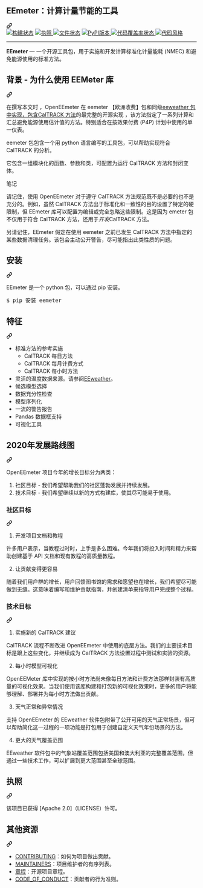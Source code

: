 <div class="Box-sc-g0xbh4-0 bJMeLZ js-snippet-clipboard-copy-unpositioned" data-hpc="true"><article class="markdown-body entry-content container-lg" itemprop="text"><div class="markdown-heading" dir="auto"><h1 tabindex="-1" class="heading-element" dir="auto"><font style="vertical-align: inherit;"><font style="vertical-align: inherit;">EEmeter：计算计量节能的工具</font></font></h1><a id="user-content-eemeter-tools-for-calculating-metered-energy-savings" class="anchor" aria-label="永久链接：EEmeter：计算计量节能的工具" href="#eemeter-tools-for-calculating-metered-energy-savings"><svg class="octicon octicon-link" viewBox="0 0 16 16" version="1.1" width="16" height="16" aria-hidden="true"><path d="m7.775 3.275 1.25-1.25a3.5 3.5 0 1 1 4.95 4.95l-2.5 2.5a3.5 3.5 0 0 1-4.95 0 .751.751 0 0 1 .018-1.042.751.751 0 0 1 1.042-.018 1.998 1.998 0 0 0 2.83 0l2.5-2.5a2.002 2.002 0 0 0-2.83-2.83l-1.25 1.25a.751.751 0 0 1-1.042-.018.751.751 0 0 1-.018-1.042Zm-4.69 9.64a1.998 1.998 0 0 0 2.83 0l1.25-1.25a.751.751 0 0 1 1.042.018.751.751 0 0 1 .018 1.042l-1.25 1.25a3.5 3.5 0 1 1-4.95-4.95l2.5-2.5a3.5 3.5 0 0 1 4.95 0 .751.751 0 0 1-.018 1.042.751.751 0 0 1-1.042.018 1.998 1.998 0 0 0-2.83 0l-2.5 2.5a1.998 1.998 0 0 0 0 2.83Z"></path></svg></a></div>
<a href="https://travis-ci.org/openeemeter/eemeter" rel="nofollow"><img alt="构建状态" src="https://camo.githubusercontent.com/0537b5df2d252c2ee850ae3d181497228a1baa6da3653713def6feadc795232e/68747470733a2f2f7472617669732d63692e6f72672f6f70656e65656d657465722f65656d657465722e7376673f6272616e63683d6d6173746572" data-canonical-src="https://travis-ci.org/openeemeter/eemeter.svg?branch=master" style="max-width: 100%;"></a>
<a href="https://github.com/openeemeter/eemeter"><img alt="执照" src="https://camo.githubusercontent.com/41111a1cea9e0fd3ca1a2721f681e8cbc63e9b78d0b3323725ab9405af138501/68747470733a2f2f696d672e736869656c64732e696f2f6769746875622f6c6963656e73652f6f70656e65656d657465722f65656d657465722e737667" data-canonical-src="https://img.shields.io/github/license/openeemeter/eemeter.svg" style="max-width: 100%;">
</a>
<a href="https://eemeter.readthedocs.io/?badge=master" rel="nofollow"><img alt="文件状态" src="https://camo.githubusercontent.com/4e020e8376043af9c76176432ba0a351d52c8daf9d854bd62be89b1c0720d5b4/68747470733a2f2f72656164746865646f63732e6f72672f70726f6a656374732f65656d657465722f62616467652f3f76657273696f6e3d6d6173746572" data-canonical-src="https://readthedocs.org/projects/eemeter/badge/?version=master" style="max-width: 100%;"></a>
<a href="https://pypi.python.org/pypi/eemeter" rel="nofollow"><img alt="PyPI版本" src="https://camo.githubusercontent.com/ccece18c202d8121ef839aa6bd17f5a15f6d709db90959e016f171bec72e6846/68747470733a2f2f696d672e736869656c64732e696f2f707970692f762f65656d657465722e737667" data-canonical-src="https://img.shields.io/pypi/v/eemeter.svg" style="max-width: 100%;">
</a>
<a href="https://codecov.io/gh/openeemeter/eemeter" rel="nofollow"><img alt="代码覆盖率状态" src="https://camo.githubusercontent.com/678badaa19e1aad3699ceb98801d3fcfae550b630864a5703aaab19d270f1b92/68747470733a2f2f636f6465636f762e696f2f67682f6f70656e65656d657465722f65656d657465722f6272616e63682f6d61737465722f67726170682f62616467652e737667" data-canonical-src="https://codecov.io/gh/openeemeter/eemeter/branch/master/graph/badge.svg" style="max-width: 100%;">
</a>
<a href="https://github.com/ambv/black"><img alt="代码风格" src="https://camo.githubusercontent.com/7d770c433d6198d89f8c1e2f187b904a9721d176259d0e97157337741cc8e837/68747470733a2f2f696d672e736869656c64732e696f2f62616467652f636f64652532307374796c652d626c61636b2d3030303030302e737667" data-canonical-src="https://img.shields.io/badge/code%20style-black-000000.svg" style="max-width: 100%;">
</a>
<hr>
<p dir="auto"><strong><font style="vertical-align: inherit;"><font style="vertical-align: inherit;">EEmeter</font></font></strong><font style="vertical-align: inherit;"><font style="vertical-align: inherit;"> — 一个开源工具包，用于实施和开发计算标准化计量能耗 (NMEC) 和避免能源使用的标准方法。</font></font></p>
<a name="user-content-background-why-use-the-eemeter-library"></a>
<div class="markdown-heading" dir="auto"><h2 tabindex="-1" class="heading-element" dir="auto"><font style="vertical-align: inherit;"><font style="vertical-align: inherit;">背景 - 为什么使用 EEMeter 库</font></font></h2><a id="user-content-background---why-use-the-eemeter-library" class="anchor" aria-label="永久链接：背景 - 为什么使用 EEMeter 库" href="#background---why-use-the-eemeter-library"><svg class="octicon octicon-link" viewBox="0 0 16 16" version="1.1" width="16" height="16" aria-hidden="true"><path d="m7.775 3.275 1.25-1.25a3.5 3.5 0 1 1 4.95 4.95l-2.5 2.5a3.5 3.5 0 0 1-4.95 0 .751.751 0 0 1 .018-1.042.751.751 0 0 1 1.042-.018 1.998 1.998 0 0 0 2.83 0l2.5-2.5a2.002 2.002 0 0 0-2.83-2.83l-1.25 1.25a.751.751 0 0 1-1.042-.018.751.751 0 0 1-.018-1.042Zm-4.69 9.64a1.998 1.998 0 0 0 2.83 0l1.25-1.25a.751.751 0 0 1 1.042.018.751.751 0 0 1 .018 1.042l-1.25 1.25a3.5 3.5 0 1 1-4.95-4.95l2.5-2.5a3.5 3.5 0 0 1 4.95 0 .751.751 0 0 1-.018 1.042.751.751 0 0 1-1.042.018 1.998 1.998 0 0 0-2.83 0l-2.5 2.5a1.998 1.998 0 0 0 0 2.83Z"></path></svg></a></div>
<p dir="auto"><font style="vertical-align: inherit;"><font style="vertical-align: inherit;">在撰写本文时 ，OpenEEmeter 在 eemeter 【欧洲收费】包和同级</font></font><a href="http://eeweather.openee.io" rel="nofollow"><font style="vertical-align: inherit;"><font style="vertical-align: inherit;">eeweather 包中实现，包含</font></font></a><font style="vertical-align: inherit;"></font><a href="https://caltrack.org/" rel="nofollow"><font style="vertical-align: inherit;"><font style="vertical-align: inherit;">CalTRACK 方法</font></font></a><font style="vertical-align: inherit;"><font style="vertical-align: inherit;">的最完整的开源实现
</font><font style="vertical-align: inherit;">，该方法指定了一系列计算和汇总避免能源使用估计值的方法。特别适合在按效果付费 (P4P) 计划中使用的单一仪表。</font></font></p>
<p dir="auto"><font style="vertical-align: inherit;"><font style="vertical-align: inherit;">eemeter 包包含一个用 python 语言编写的工具包，可以帮助实现符合 CalTRACK 的分析。</font></font></p>
<p dir="auto"><font style="vertical-align: inherit;"><font style="vertical-align: inherit;">它包含一组模块化的函数、参数和类，可配置为运行 CalTRACK 方法和封闭变体。</font></font></p>
<div dir="auto">
<p dir="auto"><font style="vertical-align: inherit;"><font style="vertical-align: inherit;">笔记</font></font></p>
<p dir="auto"><font style="vertical-align: inherit;"><font style="vertical-align: inherit;">请记住，使用 OpenEEmeter 对于遵守 CalTRACK 方法规范既不是必要的也不是充分的。</font><font style="vertical-align: inherit;">例如，虽然 CalTRACK 方法出于标准化和一致性的目的设置了特定的硬限制，但 EEmeter 库可以配置为编辑或完全忽略这些限制。</font><font style="vertical-align: inherit;">这是因为 emeter 包不仅用于符合 CalTRACK 方法，还用于</font></font><em><font style="vertical-align: inherit;"><font style="vertical-align: inherit;">开发</font></font></em><font style="vertical-align: inherit;"><font style="vertical-align: inherit;">CalTRACK 方法。</font></font></p>
<p dir="auto"><font style="vertical-align: inherit;"><font style="vertical-align: inherit;">另请记住，EEmeter 假定在使用 eemeter 之前已发生 CalTRACK 方法中指定的某些数据清理任务。</font><font style="vertical-align: inherit;">该包会主动公开警告，尽可能指出此类性质的问题。</font></font></p>
</div>
<a name="user-content-installation"></a>
<div class="markdown-heading" dir="auto"><h2 tabindex="-1" class="heading-element" dir="auto"><font style="vertical-align: inherit;"><font style="vertical-align: inherit;">安装</font></font></h2><a id="user-content-installation" class="anchor" aria-label="永久链接：安装" href="#installation"><svg class="octicon octicon-link" viewBox="0 0 16 16" version="1.1" width="16" height="16" aria-hidden="true"><path d="m7.775 3.275 1.25-1.25a3.5 3.5 0 1 1 4.95 4.95l-2.5 2.5a3.5 3.5 0 0 1-4.95 0 .751.751 0 0 1 .018-1.042.751.751 0 0 1 1.042-.018 1.998 1.998 0 0 0 2.83 0l2.5-2.5a2.002 2.002 0 0 0-2.83-2.83l-1.25 1.25a.751.751 0 0 1-1.042-.018.751.751 0 0 1-.018-1.042Zm-4.69 9.64a1.998 1.998 0 0 0 2.83 0l1.25-1.25a.751.751 0 0 1 1.042.018.751.751 0 0 1 .018 1.042l-1.25 1.25a3.5 3.5 0 1 1-4.95-4.95l2.5-2.5a3.5 3.5 0 0 1 4.95 0 .751.751 0 0 1-.018 1.042.751.751 0 0 1-1.042.018 1.998 1.998 0 0 0-2.83 0l-2.5 2.5a1.998 1.998 0 0 0 0 2.83Z"></path></svg></a></div>
<p dir="auto"><font style="vertical-align: inherit;"><font style="vertical-align: inherit;">EEmeter 是一个 python 包，可以通过 pip 安装。</font></font></p>
<pre><font style="vertical-align: inherit;"><font style="vertical-align: inherit;">$ pip 安装 eemeter
</font></font></pre>
<a name="user-content-features"></a>
<div class="markdown-heading" dir="auto"><h2 tabindex="-1" class="heading-element" dir="auto"><font style="vertical-align: inherit;"><font style="vertical-align: inherit;">特征</font></font></h2><a id="user-content-features" class="anchor" aria-label="永久链接：特点" href="#features"><svg class="octicon octicon-link" viewBox="0 0 16 16" version="1.1" width="16" height="16" aria-hidden="true"><path d="m7.775 3.275 1.25-1.25a3.5 3.5 0 1 1 4.95 4.95l-2.5 2.5a3.5 3.5 0 0 1-4.95 0 .751.751 0 0 1 .018-1.042.751.751 0 0 1 1.042-.018 1.998 1.998 0 0 0 2.83 0l2.5-2.5a2.002 2.002 0 0 0-2.83-2.83l-1.25 1.25a.751.751 0 0 1-1.042-.018.751.751 0 0 1-.018-1.042Zm-4.69 9.64a1.998 1.998 0 0 0 2.83 0l1.25-1.25a.751.751 0 0 1 1.042.018.751.751 0 0 1 .018 1.042l-1.25 1.25a3.5 3.5 0 1 1-4.95-4.95l2.5-2.5a3.5 3.5 0 0 1 4.95 0 .751.751 0 0 1-.018 1.042.751.751 0 0 1-1.042.018 1.998 1.998 0 0 0-2.83 0l-2.5 2.5a1.998 1.998 0 0 0 0 2.83Z"></path></svg></a></div>
<ul dir="auto">
<li><font style="vertical-align: inherit;"><font style="vertical-align: inherit;">标准方法的参考实施</font></font><ul dir="auto">
<li><font style="vertical-align: inherit;"><font style="vertical-align: inherit;">CalTRACK 每日方法</font></font></li>
<li><font style="vertical-align: inherit;"><font style="vertical-align: inherit;">CalTRACK 每月计费方式</font></font></li>
<li><font style="vertical-align: inherit;"><font style="vertical-align: inherit;">CalTRACK 每小时方法</font></font></li>
</ul>
</li>
<li><font style="vertical-align: inherit;"><font style="vertical-align: inherit;">灵活的温度数据来源。</font><font style="vertical-align: inherit;">请参阅</font></font><a href="https://eeweather.openee.io" rel="nofollow"><font style="vertical-align: inherit;"><font style="vertical-align: inherit;">EEweather</font></font></a><font style="vertical-align: inherit;"><font style="vertical-align: inherit;">。</font></font></li>
<li><font style="vertical-align: inherit;"><font style="vertical-align: inherit;">候选模型选择</font></font></li>
<li><font style="vertical-align: inherit;"><font style="vertical-align: inherit;">数据充分性检查</font></font></li>
<li><font style="vertical-align: inherit;"><font style="vertical-align: inherit;">模型序列化</font></font></li>
<li><font style="vertical-align: inherit;"><font style="vertical-align: inherit;">一流的警告报告</font></font></li>
<li><font style="vertical-align: inherit;"><font style="vertical-align: inherit;">Pandas 数据框支持</font></font></li>
<li><font style="vertical-align: inherit;"><font style="vertical-align: inherit;">可视化工具</font></font></li>
</ul>
<a name="user-content-roadmap-for-2020-development"></a>
<div class="markdown-heading" dir="auto"><h2 tabindex="-1" class="heading-element" dir="auto"><font style="vertical-align: inherit;"><font style="vertical-align: inherit;">2020年发展路线图</font></font></h2><a id="user-content-roadmap-for-2020-development" class="anchor" aria-label="永久链接：2020年发展路线图" href="#roadmap-for-2020-development"><svg class="octicon octicon-link" viewBox="0 0 16 16" version="1.1" width="16" height="16" aria-hidden="true"><path d="m7.775 3.275 1.25-1.25a3.5 3.5 0 1 1 4.95 4.95l-2.5 2.5a3.5 3.5 0 0 1-4.95 0 .751.751 0 0 1 .018-1.042.751.751 0 0 1 1.042-.018 1.998 1.998 0 0 0 2.83 0l2.5-2.5a2.002 2.002 0 0 0-2.83-2.83l-1.25 1.25a.751.751 0 0 1-1.042-.018.751.751 0 0 1-.018-1.042Zm-4.69 9.64a1.998 1.998 0 0 0 2.83 0l1.25-1.25a.751.751 0 0 1 1.042.018.751.751 0 0 1 .018 1.042l-1.25 1.25a3.5 3.5 0 1 1-4.95-4.95l2.5-2.5a3.5 3.5 0 0 1 4.95 0 .751.751 0 0 1-.018 1.042.751.751 0 0 1-1.042.018 1.998 1.998 0 0 0-2.83 0l-2.5 2.5a1.998 1.998 0 0 0 0 2.83Z"></path></svg></a></div>
<p dir="auto"><font style="vertical-align: inherit;"><font style="vertical-align: inherit;">OpenEEmeter 项目今年的增长目标分为两类：</font></font></p>
<ol dir="auto">
<li><font style="vertical-align: inherit;"><font style="vertical-align: inherit;">社区目标 - 我们希望帮助我们的社区蓬勃发展并持续发展。</font></font></li>
<li><font style="vertical-align: inherit;"><font style="vertical-align: inherit;">技术目标 - 我们希望继续以新的方式构建库，使其尽可能易于使用。</font></font></li>
</ol>
<a name="user-content-community-goals"></a>
<div class="markdown-heading" dir="auto"><h3 tabindex="-1" class="heading-element" dir="auto"><font style="vertical-align: inherit;"><font style="vertical-align: inherit;">社区目标</font></font></h3><a id="user-content-community-goals" class="anchor" aria-label="永久链接：社区目标" href="#community-goals"><svg class="octicon octicon-link" viewBox="0 0 16 16" version="1.1" width="16" height="16" aria-hidden="true"><path d="m7.775 3.275 1.25-1.25a3.5 3.5 0 1 1 4.95 4.95l-2.5 2.5a3.5 3.5 0 0 1-4.95 0 .751.751 0 0 1 .018-1.042.751.751 0 0 1 1.042-.018 1.998 1.998 0 0 0 2.83 0l2.5-2.5a2.002 2.002 0 0 0-2.83-2.83l-1.25 1.25a.751.751 0 0 1-1.042-.018.751.751 0 0 1-.018-1.042Zm-4.69 9.64a1.998 1.998 0 0 0 2.83 0l1.25-1.25a.751.751 0 0 1 1.042.018.751.751 0 0 1 .018 1.042l-1.25 1.25a3.5 3.5 0 1 1-4.95-4.95l2.5-2.5a3.5 3.5 0 0 1 4.95 0 .751.751 0 0 1-.018 1.042.751.751 0 0 1-1.042.018 1.998 1.998 0 0 0-2.83 0l-2.5 2.5a1.998 1.998 0 0 0 0 2.83Z"></path></svg></a></div>
<ol dir="auto">
<li><font style="vertical-align: inherit;"><font style="vertical-align: inherit;">开发项目文档和教程</font></font></li>
</ol>
<p dir="auto"><font style="vertical-align: inherit;"><font style="vertical-align: inherit;">许多用户表示，当教程过时时，上手是多么困难。</font><font style="vertical-align: inherit;">今年我们将投入时间和精力来帮助创建基于 API 文档和现有教程的高质量教程。</font></font></p>
<ol start="2" dir="auto">
<li><font style="vertical-align: inherit;"><font style="vertical-align: inherit;">让贡献变得更容易</font></font></li>
</ol>
<p dir="auto"><font style="vertical-align: inherit;"><font style="vertical-align: inherit;">随着我们用户群的增长，用户回馈图书馆的需求和愿望也在增长，我们希望尽可能做到无缝。</font><font style="vertical-align: inherit;">这意味着编写和维护贡献指南，并创建清单来指导用户完成整个过程。</font></font></p>
<a name="user-content-technical-goals"></a>
<div class="markdown-heading" dir="auto"><h3 tabindex="-1" class="heading-element" dir="auto"><font style="vertical-align: inherit;"><font style="vertical-align: inherit;">技术目标</font></font></h3><a id="user-content-technical-goals" class="anchor" aria-label="永久链接：技术目标" href="#technical-goals"><svg class="octicon octicon-link" viewBox="0 0 16 16" version="1.1" width="16" height="16" aria-hidden="true"><path d="m7.775 3.275 1.25-1.25a3.5 3.5 0 1 1 4.95 4.95l-2.5 2.5a3.5 3.5 0 0 1-4.95 0 .751.751 0 0 1 .018-1.042.751.751 0 0 1 1.042-.018 1.998 1.998 0 0 0 2.83 0l2.5-2.5a2.002 2.002 0 0 0-2.83-2.83l-1.25 1.25a.751.751 0 0 1-1.042-.018.751.751 0 0 1-.018-1.042Zm-4.69 9.64a1.998 1.998 0 0 0 2.83 0l1.25-1.25a.751.751 0 0 1 1.042.018.751.751 0 0 1 .018 1.042l-1.25 1.25a3.5 3.5 0 1 1-4.95-4.95l2.5-2.5a3.5 3.5 0 0 1 4.95 0 .751.751 0 0 1-.018 1.042.751.751 0 0 1-1.042.018 1.998 1.998 0 0 0-2.83 0l-2.5 2.5a1.998 1.998 0 0 0 0 2.83Z"></path></svg></a></div>
<ol dir="auto">
<li><font style="vertical-align: inherit;"><font style="vertical-align: inherit;">实施新的 CalTRACK 建议</font></font></li>
</ol>
<p dir="auto"><font style="vertical-align: inherit;"><font style="vertical-align: inherit;">CalTRACK 流程不断改进 OpenEEmeter 中使用的底层方法。</font><font style="vertical-align: inherit;">我们的主要技术目标是跟上这些变化，并继续成为 CalTRACK 方法设置过程中测试和实验的资源。</font></font></p>
<ol start="2" dir="auto">
<li><font style="vertical-align: inherit;"><font style="vertical-align: inherit;">每小时模型可视化</font></font></li>
</ol>
<p dir="auto"><font style="vertical-align: inherit;"><font style="vertical-align: inherit;">OpenEEMeter 库中实现的按小时方法尚未像每日方法和计费方法那样封装有高质量的可视化效果。</font><font style="vertical-align: inherit;">当我们使用该库构建和打包新的可视化效果时，更多的用户将能够理解、部署并为每小时方法做出贡献。</font></font></p>
<ol start="3" dir="auto">
<li><font style="vertical-align: inherit;"><font style="vertical-align: inherit;">天气正常和异常情况</font></font></li>
</ol>
<p dir="auto"><font style="vertical-align: inherit;"><font style="vertical-align: inherit;">支持 OpenEEmeter 的 EEweather 软件包附带了公开可用的天气正常场景，但可以帮助简化这一过程的一项功能是打包用于创建自定义天气年份场景的方法。</font></font></p>
<ol start="4" dir="auto">
<li><font style="vertical-align: inherit;"><font style="vertical-align: inherit;">更大的天气覆盖范围</font></font></li>
</ol>
<p dir="auto"><font style="vertical-align: inherit;"><font style="vertical-align: inherit;">EEweather 软件包中的气象站覆盖范围包括美国和澳大利亚的完整覆盖范围，但通过一些技术工作，可以扩展到更大范围甚至全球范围。</font></font></p>
<a name="user-content-license"></a>
<div class="markdown-heading" dir="auto"><h2 tabindex="-1" class="heading-element" dir="auto"><font style="vertical-align: inherit;"><font style="vertical-align: inherit;">执照</font></font></h2><a id="user-content-license" class="anchor" aria-label="永久链接：许可证" href="#license"><svg class="octicon octicon-link" viewBox="0 0 16 16" version="1.1" width="16" height="16" aria-hidden="true"><path d="m7.775 3.275 1.25-1.25a3.5 3.5 0 1 1 4.95 4.95l-2.5 2.5a3.5 3.5 0 0 1-4.95 0 .751.751 0 0 1 .018-1.042.751.751 0 0 1 1.042-.018 1.998 1.998 0 0 0 2.83 0l2.5-2.5a2.002 2.002 0 0 0-2.83-2.83l-1.25 1.25a.751.751 0 0 1-1.042-.018.751.751 0 0 1-.018-1.042Zm-4.69 9.64a1.998 1.998 0 0 0 2.83 0l1.25-1.25a.751.751 0 0 1 1.042.018.751.751 0 0 1 .018 1.042l-1.25 1.25a3.5 3.5 0 1 1-4.95-4.95l2.5-2.5a3.5 3.5 0 0 1 4.95 0 .751.751 0 0 1-.018 1.042.751.751 0 0 1-1.042.018 1.998 1.998 0 0 0-2.83 0l-2.5 2.5a1.998 1.998 0 0 0 0 2.83Z"></path></svg></a></div>
<p dir="auto"><font style="vertical-align: inherit;"><font style="vertical-align: inherit;">该项目已获得 [Apache 2.0]（LICENSE）许可。</font></font></p>
<a name="user-content-other-resources"></a>
<div class="markdown-heading" dir="auto"><h2 tabindex="-1" class="heading-element" dir="auto"><font style="vertical-align: inherit;"><font style="vertical-align: inherit;">其他资源</font></font></h2><a id="user-content-other-resources" class="anchor" aria-label="固定链接：其他资源" href="#other-resources"><svg class="octicon octicon-link" viewBox="0 0 16 16" version="1.1" width="16" height="16" aria-hidden="true"><path d="m7.775 3.275 1.25-1.25a3.5 3.5 0 1 1 4.95 4.95l-2.5 2.5a3.5 3.5 0 0 1-4.95 0 .751.751 0 0 1 .018-1.042.751.751 0 0 1 1.042-.018 1.998 1.998 0 0 0 2.83 0l2.5-2.5a2.002 2.002 0 0 0-2.83-2.83l-1.25 1.25a.751.751 0 0 1-1.042-.018.751.751 0 0 1-.018-1.042Zm-4.69 9.64a1.998 1.998 0 0 0 2.83 0l1.25-1.25a.751.751 0 0 1 1.042.018.751.751 0 0 1 .018 1.042l-1.25 1.25a3.5 3.5 0 1 1-4.95-4.95l2.5-2.5a3.5 3.5 0 0 1 4.95 0 .751.751 0 0 1-.018 1.042.751.751 0 0 1-1.042.018 1.998 1.998 0 0 0-2.83 0l-2.5 2.5a1.998 1.998 0 0 0 0 2.83Z"></path></svg></a></div>
<ul dir="auto">
<li><a href="/openeemeter/eemeter/blob/master/CONTRIBUTING.md"><font style="vertical-align: inherit;"><font style="vertical-align: inherit;">CONTRIBUTING</font></font></a><font style="vertical-align: inherit;"><font style="vertical-align: inherit;">：如何为项目做出贡献。</font></font></li>
<li><a href="/openeemeter/eemeter/blob/master/MAINTAINERS.md"><font style="vertical-align: inherit;"><font style="vertical-align: inherit;">MAINTAINERS</font></font></a><font style="vertical-align: inherit;"><font style="vertical-align: inherit;">：项目维护者的有序列表。</font></font></li>
<li><a href="/openeemeter/eemeter/blob/master/CHARTER.md"><font style="vertical-align: inherit;"><font style="vertical-align: inherit;">章程</font></font></a><font style="vertical-align: inherit;"><font style="vertical-align: inherit;">：开源项目章程。</font></font></li>
<li><a href="/openeemeter/eemeter/blob/master/CODE_OF_CONDUCT.md"><font style="vertical-align: inherit;"><font style="vertical-align: inherit;">CODE_OF_CONDUCT</font></font></a><font style="vertical-align: inherit;"><font style="vertical-align: inherit;">：贡献者的行为准则。</font></font></li>
</ul>

</article></div>
